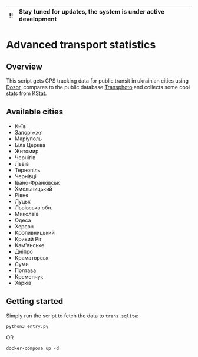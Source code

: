 :bangbang: | Stay tuned for updates, the system is under active development
:---: | :---

# Advanced transport statistics

## Overview

This script gets GPS tracking data for public transit in ukrainian cities 
using [Dozor](https://city.dozor.tech), compares to the public database 
[Transphoto](https://transphoto.org) and collects some cool stats from
[KStat](http://kstat.pp.ua).

## Available cities

 - Київ
 - Запоріжжя
 - Маріуполь
 - Біла Церква
 - Житомир
 - Чернігів
 - Львів
 - Тернопіль
 - Чернівці
 - Івано-Франківськ
 - Хмельницький
 - Рівне
 - Луцьк
 - Львівська обл.
 - Миколаїв
 - Одеса
 - Херсон
 - Кропивницький
 - Кривий Ріг
 - Кам'янське
 - Дніпро
 - Краматорськ
 - Суми
 - Полтава
 - Кременчук
 - Харків

## Getting started

Simply run the script to fetch the data to `trans.sqlite`:

```
python3 entry.py
```

OR

```
docker-compose up -d
```
